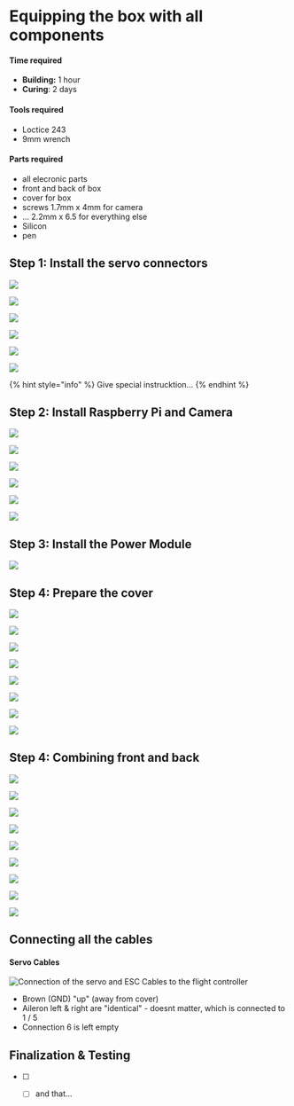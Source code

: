 # Equipping the box with all components



#### Time required

* **Building:** 1 hour
* **Curing**: 2 days

#### Tools required

* Loctice 243
* 9mm wrench

#### Parts required

* all elecronic parts
* front and back of box
* cover for box
* screws 1.7mm x 4mm for camera
* ... 2.2mm x 6.5 for everything else
* Silicon 
* pen

## Step 1: Install the servo connectors

![](../../.gitbook/assets/m-plug%201.jpg)

![](../../.gitbook/assets/m-plug%202.jpg)



![](../../.gitbook/assets/m-plug%203.jpg)



![](../../.gitbook/assets/m-plug%204.jpg)





![](../../.gitbook/assets/m-plug%206.jpg)



![](../../.gitbook/assets/m-plug%207.jpg)

{% hint style="info" %}
Give special instrucktion... 
{% endhint %}

## Step 2: Install Raspberry Pi and Camera

![](../../.gitbook/assets/picam-1.jpg)



![](../../.gitbook/assets/PiCam%202.jpg)



![](../../.gitbook/assets/PiCam%203.jpg)



![](../../.gitbook/assets/PiCam%204.jpg)



![](../../.gitbook/assets/PiCam%205.jpg)



![](../../.gitbook/assets/PiCam%206.jpg)



## Step 3: Install the Power Module

![](../../.gitbook/assets/PowerModule%201.jpg)



## Step 4: Prepare the cover

![](../../.gitbook/assets/Cover%201.jpg)



![](../../.gitbook/assets/Cover%202.jpg)



![](../../.gitbook/assets/Cover%203.jpg)



![](../../.gitbook/assets/Cover%204.jpg)



![](../../.gitbook/assets/Cover%20Antenna%201.jpg)



![](../../.gitbook/assets/Cover%20Antenna%202.jpg)



![](../../.gitbook/assets/Cover%20Antenna%204.jpg)



![](../../.gitbook/assets/Cover%20Antenna%205.jpg)



## Step 4: Combining front and back

![](../../.gitbook/assets/Box%20combine%20parts%201.jpg)



![](../../.gitbook/assets/Box%20combine%20parts%202.jpg)



![](../../.gitbook/assets/Box%20combine%20parts%203.jpg)



![](../../.gitbook/assets/box-combine-parts-4.jpg)



![](../../.gitbook/assets/box-combine-parts-5.jpg)



![](../../.gitbook/assets/box-combine-parts-6.jpg)



![](../../.gitbook/assets/box-combine-parts-7.jpg)



![](../../.gitbook/assets/box-combine-parts-8.jpg)



![](../../.gitbook/assets/box-combine-parts-9.jpg)



## Connecting all the cables

#### Servo Cables

![Connection of the servo and ESC Cables to the flight controller](../../.gitbook/assets/pixracer-connections-servo.jpg)

* Brown \(GND\) "up" \(away from cover\)
* Aileron left & right are "identical" - doesnt matter, which is connected to 1 / 5
* Connection 6 is left empty

## Finalization & Testing

* [ ] * [ ] and that...

